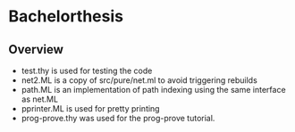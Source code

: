 # Bachelorthesis

## Overview
* test.thy is used for testing the code
* net2.ML is a copy of src/pure/net.ml to avoid triggering rebuilds
* path.ML is an implementation of path indexing using the same interface as net.ML
* pprinter.ML is used for pretty printing
* prog-prove.thy was used for the prog-prove tutorial.
